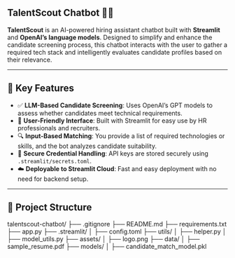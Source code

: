 ## TalentScout Chatbot 🧠💼

**TalentScout** is an AI-powered hiring assistant chatbot built with **Streamlit** and **OpenAI’s language models**. Designed to simplify and enhance the candidate screening process, this chatbot interacts with the user to gather a required tech stack and intelligently evaluates candidate profiles based on their relevance.

---

## 📌 Key Features

- ✅ **LLM-Based Candidate Screening**: Uses OpenAI’s GPT models to assess whether candidates meet technical requirements.
- 🧾 **User-Friendly Interface**: Built with Streamlit for easy use by HR professionals and recruiters.
- 🔍 **Input-Based Matching**: You provide a list of required technologies or skills, and the bot analyzes candidate suitability.
- 🔐 **Secure Credential Handling**: API keys are stored securely using `.streamlit/secrets.toml`.
- ☁️ **Deployable to Streamlit Cloud**: Fast and easy deployment with no need for backend setup.

---

## 📁 Project Structure

talentscout-chatbot/
├── .gitignore
├── README.md
├── requirements.txt
├── app.py
├── .streamlit/
│   ├── config.toml
├── utils/
│   ├── helper.py
│   ├── model_utils.py
├── assets/
│   ├── logo.png
├── data/
│   ├── sample_resume.pdf
├── models/
│   ├── candidate_match_model.pkl
